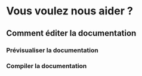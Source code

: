 # Vous voulez nous aider ?

## Comment éditer la documentation

### Prévisualiser la documentation

### Compiler la documentation
